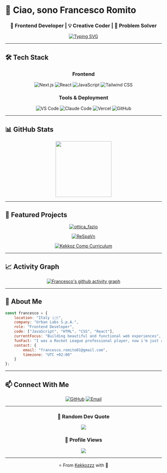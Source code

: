 # 👋 Ciao, sono Francesco Romito

<div align="center">
  
### 🎨 Frontend Developer | 💡 Creative Coder | 🚀 Problem Solver

[![Typing SVG](https://readme-typing-svg.demolab.com?font=Fira+Code&weight=600&size=28&duration=3000&pause=1000&color=FF6B35&center=true&vCenter=true&random=false&width=600&lines=Frontend+Developer;UI%2FUX+Enthusiast;JavaScript+%7C+React+Expert;Always+Learning+%F0%9F%9A%80)](https://git.io/typing-svg)

</div>

---

## 🛠️ Tech Stack

<div align="center">

### Frontend

![Next.js](https://img.shields.io/badge/Next.js-000000?style=for-the-badge&logo=nextdotjs&logoColor=white)
![React](https://img.shields.io/badge/React-20232A?style=for-the-badge&logo=react&logoColor=61DAFB)
![JavaScript](https://img.shields.io/badge/JavaScript-F7DF1E?style=for-the-badge&logo=javascript&logoColor=black)
![Tailwind CSS](https://img.shields.io/badge/Tailwind_CSS-38B2AC?style=for-the-badge&logo=tailwind-css&logoColor=white)

### Tools & Deployment

![VS Code](https://img.shields.io/badge/VS_Code-007ACC?style=for-the-badge&logo=visual-studio-code&logoColor=white)
![Claude Code](https://img.shields.io/badge/Claude_Code-191919?style=for-the-badge&logo=anthropic&logoColor=white)
![Vercel](https://img.shields.io/badge/Vercel-000000?style=for-the-badge&logo=vercel&logoColor=white)
![GitHub](https://img.shields.io/badge/GitHub-100000?style=for-the-badge&logo=github&logoColor=white)

</div>

---

## 📊 GitHub Stats

<div align="center">
  
<img height="180em" src="https://github-readme-stats.vercel.app/api/top-langs/?username=Kekkozzz&layout=compact&theme=radical&border_radius=10&bg_color=0D1117&title_color=FF6B35&text_color=FFFFFF"/>

</div>

---

## 🎯 Featured Projects

<div align="center">

[![ottica_fazio](https://github-readme-stats.vercel.app/api/pin/?username=Kekkozzz&repo=ottica_fazio&theme=radical&border_radius=10&bg_color=0D1117&title_color=FF6B35&text_color=FFFFFF&icon_color=FF6B35)](https://github.com/Kekkozzz/ottica_fazio)

[![ReSpaVn](https://github-readme-stats.vercel.app/api/pin/?username=Kekkozzz&repo=ReSpaVn&theme=radical&border_radius=10&bg_color=0D1117&title_color=FF6B35&text_color=FFFFFF&icon_color=FF6B35)](https://github.com/Kekkozzz/ReSpaVn)

[![Kekkoz Comp Curriculum](https://github-readme-stats.vercel.app/api/pin/?username=Kekkozzz&repo=Kekkoz_Comp_Curriculum&theme=radical&border_radius=10&bg_color=0D1117&title_color=FF6B35&text_color=FFFFFF&icon_color=FF6B35)](https://github.com/Kekkozzz/Kekkoz_Comp_Curriculum)

</div>

---

## 📈 Activity Graph

<div align="center">
  
[![Francesco's github activity graph](https://github-readme-activity-graph.vercel.app/graph?username=Kekkozzz&theme=tokyo-night&bg_color=0D1117&color=FF6B35&line=FF6B35&point=FFFFFF&area=true&hide_border=true)](https://github.com/ashutosh00710/github-readme-activity-graph)

</div>

---

## 💼 About Me

```javascript
const francesco = {
    location: "Italy 🇮🇹",
    company: "Urban Labs S.p.A.",
    role: "Frontend Developer",
    code: ["JavaScript", "HTML", "CSS", "React"],
    currentFocus: "Building beautiful and functional web experiences",
    funFact: "I was a Rocket League professional player, now i'm just a coder ༼ つ ◕_◕ ༽つ",
    contact: {
        email: "francesco.romito01@gmail.com",
        timezone: "UTC +02:00"
    }
};
```

---

## 📫 Connect With Me

<div align="center">
  
[![GitHub](https://img.shields.io/badge/GitHub-100000?style=for-the-badge&logo=github&logoColor=white)](https://github.com/Kekkozzz)
[![Email](https://img.shields.io/badge/Email-D14836?style=for-the-badge&logo=gmail&logoColor=white)](mailto:francesco.romito01@gmail.com)

</div>

---

<div align="center">
  
### 💭 Random Dev Quote

![](https://quotes-github-readme.vercel.app/api?type=horizontal&theme=radical)

### 👀 Profile Views

![](https://komarev.com/ghpvc/?username=Kekkozzz&color=FF6B35&style=for-the-badge)

---

⭐️ From [Kekkozzz](https://github.com/Kekkozzz) with 🧡

</div>
